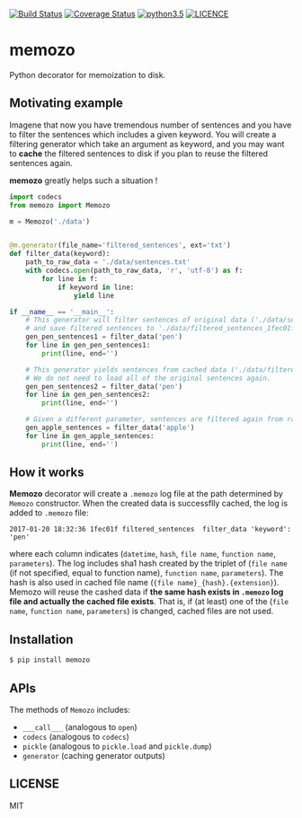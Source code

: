 [![Build Status](https://img.shields.io/travis/sotetsuk/memozo.svg)](https://travis-ci.org/sotetsuk/memozo)
[![Coverage Status](https://img.shields.io/coveralls/sotetsuk/memozo.svg)](https://coveralls.io/github/sotetsuk/memozo)
[![python3.5](https://img.shields.io/badge/python-3.5-blue.svg)](https://github.com/sotetsuk/memozo)
[![LICENCE](https://img.shields.io/github/license/sotetsuk/memozo.svg)](https://github.com/sotetsuk/memozo)

# memozo
Python decorator for memoization to disk.

## Motivating example
Imagene that now you have tremendous number of sentences and you have to filter the sentences which includes a given keyword.
You will create a filtering generator which take an argument as keyword,
and you may want to **cache** the filtered sentences to disk if you plan to reuse the filtered sentences again.

**memozo** greatly helps such a situation !

```py
import codecs
from memozo import Memozo

m = Memozo('./data')


@m.generator(file_name='filtered_sentences', ext='txt')
def filter_data(keyword):
    path_to_raw_data = './data/sentences.txt'
    with codecs.open(path_to_raw_data, 'r', 'utf-8') as f:
        for line in f:
            if keyword in line:
                yield line

if __name__ == '__main__':
    # This generator will filter sentences of original data ('./data/sentences.txt')
    # and save filtered sentences to './data/filtered_sentences_1fec01f.txt'.
    gen_pen_sentences1 = filter_data('pen')
    for line in gen_pen_sentences1:
        print(line, end='')

    # This generator yields sentences from cached data ('./data/filtered_sentences_1fec01f.txt')
    # We do not need to load all of the original sentences again.
    gen_pen_sentences2 = filter_data('pen')
    for line in gen_pen_sentences2:
        print(line, end='')

    # Given a different parameter, sentences are filtered again from raw data.
    gen_apple_sentences = filter_data('apple')
    for line in gen_apple_sentences:
        print(line, end='')
```

## How it works
**Memozo** decorator will create a ```.memozo``` log file at the path determined by ```Memozo``` constructor.
When the created data is successflly cached, the log is added to ```.memozo``` file:

```
2017-01-20 18:32:36	1fec01f	filtered_sentences	filter_data	'keyword': 'pen'
```

where each column indicates (```datetime```, ```hash```, ```file name```, ```function name```, ```parameters```).
The log includes sha1 hash created by the triplet of (```file name``` (if not specified, equal to function name), ```function name```, ```parameters```).
The hash is also used in cached file name (```{file name}_{hash}.{extension}```).
Memozo will reuse the cashed data if **the same hash exists in ```.memozo``` log file and actually the cached file exists**.
That is, if (at least) one of the (```file name```, ```function name```, ```parameters```) is changed, cached files are not used.

## Installation

```sh
$ pip install memozo
```

## APIs

The methods of ```Memozo``` includes:

- ```___call___``` (analogous to ```open```)
- ```codecs``` (analogous to ```codecs```)
- ```pickle``` (analogous to ```pickle.load``` and ```pickle.dump```)
- ```generator``` (caching generator outputs)

## LICENSE
MIT
